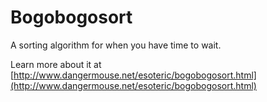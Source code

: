 Bogobogosort
============

A sorting algorithm for when you have time to wait.

Learn more about it at [http://www.dangermouse.net/esoteric/bogobogosort.html](http://www.dangermouse.net/esoteric/bogobogosort.html)

